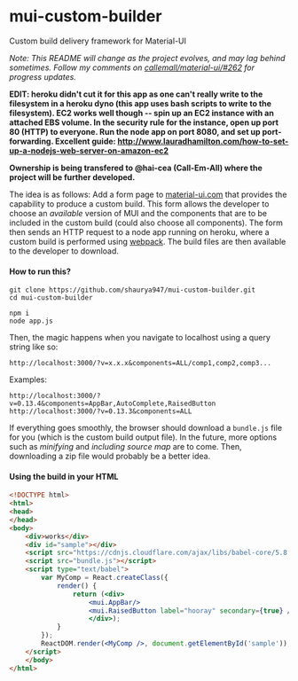 # mui-custom-builder
Custom build delivery framework for Material-UI

*Note: This README will change as the project evolves, and may lag behind sometimes. Follow my comments on [callemall/material-ui/#262](https://github.com/callemall/material-ui/issues/262) for progress updates.*

**EDIT: heroku didn't cut it for this app as one can't really write to the filesystem in a heroku dyno (this app uses bash scripts to write to the filesystem). EC2 works well though -- spin up an EC2 instance with an attached EBS volume. In the security rule for the instance, open up port 80 (HTTP) to everyone. Run the node app on port 8080, and set up port-forwarding. Excellent guide: http://www.lauradhamilton.com/how-to-set-up-a-nodejs-web-server-on-amazon-ec2**

**Ownership is being transfered to @hai-cea (Call-Em-All) where the project will be further developed.**

The idea is as follows: Add a form page to [material-ui.com](www.material-ui.com) that provides the capability to produce a custom build. This form allows the developer to choose an *available* version of MUI and the components that are to be included in the custom build (could also choose all components). The form then sends an HTTP request to a node app running on heroku, where a custom build is performed using [webpack](https://webpack.github.io/). The build files are then available to the developer to download.

#### How to run this?

```
git clone https://github.com/shaurya947/mui-custom-builder.git
cd mui-custom-builder

npm i
node app.js
```

Then, the magic happens when you navigate to localhost using a query string like so:

```
http://localhost:3000/?v=x.x.x&components=ALL/comp1,comp2,comp3...
```

Examples:

```
http://localhost:3000/?v=0.13.4&components=AppBar,AutoComplete,RaisedButton
http://localhost:3000/?v=0.13.3&components=ALL
```

If everything goes smoothly, the browser should download a `bundle.js` file for you (which is the custom build output file). In the future, more options such as *minifying* and *including source map* are to come. Then, downloading a zip file would probably be a better idea.

#### Using the build in your HTML

```html
<!DOCTYPE html>
<html>
<head>
</head>
<body>
	<div>works</div>
	<div id="sample"></div>
	<script src="https://cdnjs.cloudflare.com/ajax/libs/babel-core/5.8.23/browser.min.js"></script>
	<script src="bundle.js"></script>
	<script type="text/babel">
		var MyComp = React.createClass({
			render() {
				return (<div>
					<mui.AppBar/>
					<mui.RaisedButton label="hooray" secondary={true} />
					</div>);
			}
		});
		ReactDOM.render(<MyComp />, document.getElementById('sample'));
	</script>
	</body>
</html>
```
